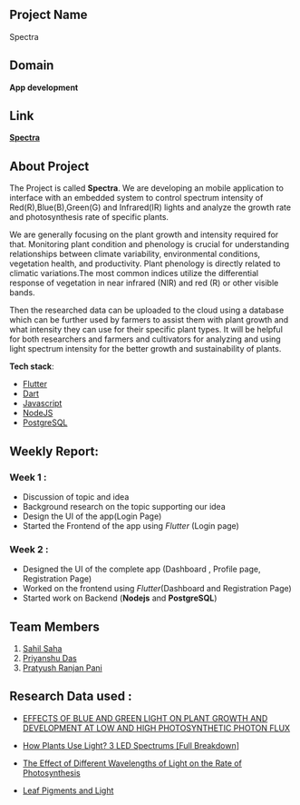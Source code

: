 ## Project Name

Spectra

## Domain

**App development**

## Link

[**Spectra**](https://github.com/ParadoxPD/Spectra)

## About Project

The Project is called **Spectra**. We are developing an mobile application to interface with an embedded system to control spectrum intensity
of Red(R),Blue(B),Green(G) and Infrared(IR) lights and analyze the growth rate and photosynthesis rate of specific plants.

We are generally focusing on the plant growth and intensity required for that. Monitoring plant condition and phenology is crucial for understanding relationships between climate variability, environmental conditions, vegetation health, and productivity. Plant phenology is directly related to climatic variations.The most common indices utilize the differential response of vegetation in near infrared (NIR) and red (R) or other visible bands.

Then the researched data can be uploaded to the cloud using a database which can be further used by farmers to assist them with plant growth and what intensity they can use for their specific plant types. It will be helpful for both researchers and farmers and cultivators 
for analyzing and using light spectrum intensity for the better growth and sustainability of plants.


**Tech stack**:

 - [Flutter](https://flutter.dev/)
 - [Dart](https://dart.dev/)
 - [Javascript](https://www.javascript.com/)
 - [NodeJS](https://nodejs.org/en/)
 - [PostgreSQL](https://www.postgresql.org/)




## **Weekly Report**: 

### Week 1 : 

 - Discussion of topic and idea
 - Background research on the topic supporting our idea
 - Design the UI of the app(Login Page)
 - Started the Frontend of the app using *Flutter* (Login page)

### Week 2 : 

 - Designed the UI of the complete app (Dashboard , Profile page, Registration Page)
 - Worked on the frontend using *Flutter*(Dashboard and Registration Page)
 - Started work on Backend (**Nodejs** and **PostgreSQL**)
## Team Members

 1. [Sahil Saha](https://github.com/Sahil1523)
 2. [Priyanshu Das](https://github.com/ParadoxPD/)
 3. [Pratyush Ranjan Pani](https://github.com/Helios-Asc)

## Research Data used :
 - [EFFECTS OF BLUE AND GREEN LIGHT ON PLANT GROWTH
AND DEVELOPMENT AT LOW AND HIGH
PHOTOSYNTHETIC PHOTON FLUX
](https://digitalcommons.usu.edu/cgi/viewcontent.cgi?article=5650&context=etd)

 - [How Plants Use Light? 3 LED Spectrums [Full Breakdown]](https://www.youtube.com/watch?v=NMVP7Nvew0A)

 - [The Effect of Different Wavelengths of Light on the Rate of Photosynthesis](https://www.youtube.com/watch?v=H1yv4NtFT3A)

 - [Leaf Pigments and Light](https://www.youtube.com/watch?v=dwz3qozDiyI)
